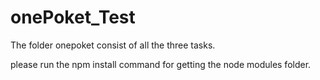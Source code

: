 # onePoket_Test
The folder onepoket consist of all the three tasks.

please run the npm install command for getting the node modules folder.
